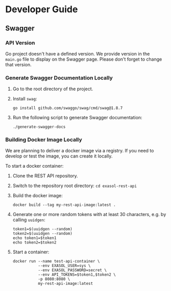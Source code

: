 # Developer Guide

## Swagger

### API Version

Go project doesn't have a defined version. We provide version in the `main.go` file to display on the Swagger page.
Please don't forget to change that version.

### Generate Swagger Documentation Locally

1. Go to the root directory of the project.
2. Install `swag`:

    ```shell
    go install github.com/swaggo/swag/cmd/swag@1.8.7
    ```

3. Run the following script to generate Swagger documentation:

    ```shell
    ./generate-swagger-docs
    ```

### Building Docker Image Locally

We are planning to deliver a docker image via a registry. If you need to develop or test the image, you can create it locally.

To start a docker container:

1. Clone the REST API repository.
2. Switch to the repository root directory: `cd exasol-rest-api`
3. Build the docker image:

    ```shell
    docker build --tag my-rest-api-image:latest .
    ```

4. Generate one or more random tokens with at least 30 characters, e.g. by calling `uuidgen`:

    ```shell
    token1=$(uuidgen --random)
    token2=$(uuidgen --random)
    echo token1=$token1
    echo token2=$token2
    ```

5. Start a container:

    ```shell
    docker run --name test-api-container \
               --env EXASOL_USER=sys \
               --env EXASOL_PASSWORD=secret \
               --env API_TOKENS=$token1,$token2 \
               -p 8080:8080 \
               my-rest-api-image:latest
    ```